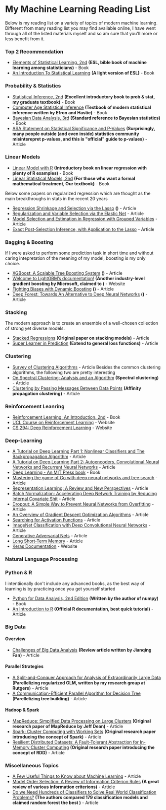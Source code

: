 # My Machine Learning Reading List
Below is my reading list on a variety of topics of modern machine learning. Different from many reading list you may find available online, I have went through all of the listed materials myself and so am sure that you'll more or less benefit from it.

### Top 2 Recommendation

* [Elements of Statistical Learning, 2nd](http://web.stanford.edu/~hastie/ElemStatLearn/printings/ESLII_print12.pdf) **(ESL, bible book of machine learning among statisticians)** - Book
* [An Introduction To Statistical Learning](http://www-bcf.usc.edu/~gareth/ISL/) **(A light version of ESL)** - Book

### Probability & Statistics

* [Statistical Inference, 2nd](https://www.amazon.com/Statistical-Inference-George-Casella/dp/0534243126) **(Excellent introductory book to prob & stat, my graduate textbook)** - Book
* [Computer Age Statistical Inference](https://web.stanford.edu/~hastie/CASI_files/PDF/casi.pdf) **(Textbook of modern statistical inference written by Efron and Hastie)** - Book
* [Bayesian Data Analysis, 3rd](https://www.amazon.com/Bayesian-Analysis-Chapman-Statistical-Science/dp/1439840954) **(Standard reference to Bayesian statistics)** - Book
* [ASA Statement on Statistical Significance and P-Values](http://amstat.tandfonline.com/doi/pdf/10.1080/00031305.2016.1154108?needAccess=true) **(Surprisingly, many people outside (and even inside) statistics community misinterepret p-values, and this is "official" guide to p-values)** - Article

### Linear Models

* [Linear Model with R](http://www.utstat.toronto.edu/~brunner/books/LinearModelsWithR.pdf) **(Introductory book on linear regression with plenty of R examples)** - Book
* [Linear Statistical Models, 2nd](https://www.amazon.com/Linear-Statistical-Models-James-Stapleton/dp/0470231467) **(For those who want a formal mathematical treatment, Our textbook)** - Book

Below some papers on regularized regression which are thought as the main breakthroughs in stats in the recent 20 years
* [Regression Shrinkage and Selection via the Lasso](https://statweb.stanford.edu/~tibs/lasso/lasso.pdf) **()** - Article
* [Regularization and Variable Selection via the Elastic Net](https://web.stanford.edu/~hastie/Papers/B67.2%20(2005)%20301-320%20Zou%20&%20Hastie.pdf) - Article
* [Model Selection and Estimation in Regression with Grouped Variables](http://citeseerx.ist.psu.edu/viewdoc/download?doi=10.1.1.366.4278&rep=rep1&type=pdf) - Article
* [Exact Post-Selection Inference, with Application to the Lasso](https://arxiv.org/abs/1311.6238.pdf) - Article

### Bagging & Boosting
If I were asked to perform some prediction task in short time and without caring intepretation of the meaning of my model, boosting is my only choice. 
* [XGBoost: A Scalable Tree Boosting System](https://arxiv.org/pdf/1603.02754.pdf) **()** - Article
* [Welcome to LightGBM’s documentation!](https://lightgbm.readthedocs.io/en/latest/) **(Another industry-level gradient boosting by Microsoft, claimed to )** - Website
* [Fighting Biases with Dynamic Boosting](https://arxiv.org/pdf/1706.09516.pdf) **()** - Article
* [Deep Forest: Towards An Alternative to Deep Neural Networks](https://arxiv.org/pdf/1702.08835.pdf) **()** - Article

### Stacking
The modern approach is to create an ensemble of a well-chosen collection of strong yet diverse models.
* [Stacked Regressions](http://statistics.berkeley.edu/sites/default/files/tech-reports/367.pdf) **(Original paper on stacking models)** - Article
* [Super Learner in Prediction](http://biostats.bepress.com/cgi/viewcontent.cgi?article=1226&context=ucbbiostat) **(Extend to general loss functions)** - Article

### Clustering
* [Survey of Clustering Algorithms](http://citeseerx.ist.psu.edu/viewdoc/download?doi=10.1.1.318.2219&rep=rep1&type=pdf) - Article
Besides the common clustering algorithms, the following two are pretty interesting 
* [On Spectral Clustering: Analysis and an Algorithm](http://ai.stanford.edu/~ang/papers/nips01-spectral.pdf) **(Spectral clustering)** - Article
* [Clustering by Passing Messages Between Data Points](http://www.psi.toronto.edu/affinitypropagation/FreyDueckScience07.pdf) **(Affinity propagation clustering)** - Article

### Reinforcement Leanring

* [Reinforcement Learning: An Introduction, 2nd](http://ufal.mff.cuni.cz/~straka/courses/npfl114/2016/sutton-bookdraft2016sep.pdf) - Book
* [UCL Course on Reinforcement Learning](http://www0.cs.ucl.ac.uk/staff/d.silver/web/Teaching.html) - Website
* [CS 294: Deep Reinforcement Learning](http://rll.berkeley.edu/deeprlcourse/) - Website

### Deep-Learning
* [A Tutorial on Deep Learning Part 1: Nonlinear Classifiers and The Backpropagation Algorithm](http://ai.stanford.edu/~quocle/tutorial1.pdf) - Article
* [A Tutorial on Deep Learning Part 2: Autoencoders, Convolutional Neural Networks and Recurrent Neural Networks](http://ai.stanford.edu/~quocle/tutorial2.pdf) - Article
* [Deep Learning - An MIT Press book](http://www.deeplearningbook.org/) - Book
* [Mastering the game of Go with deep neural networks and tree search](https://gogameguru.com/i/2016/03/deepmind-mastering-go.pdf) - Article
* [Representation Learning: A Review and New Perspectives](https://arxiv.org/pdf/1206.5538.pdf) - Article
* [Batch Normalization: Accelerating Deep Network Training by Reducing Internal Covariate Shit](https://arxiv.org/pdf/1502.03167v3.pdf) - Article
* [Dropout: A Simple Way to Prevent Neural Networks from Overfitting](https://www.cs.toronto.edu/~hinton/absps/JMLRdropout.pdf) - Article
* [An Overview of Gradient Descent Optimization Algorithms](https://arxiv.org/pdf/1609.04747.pdf) - Article
* [Searching for Activation Functions](https://arxiv.org/pdf/1710.05941.pdf) - Article
* [ImageNet Classification with Deep Convolutional Neural Networks](https://www.nvidia.cn/content/tesla/pdf/machine-learning/imagenet-classification-with-deep-convolutional-nn.pdf) - Article
* [Generative Adversarial Nets](https://papers.nips.cc/paper/5423-generative-adversarial-nets.pdf) - Article
* [Long Short-Term Memory](https://dl.acm.org/citation.cfm?id=1246450) - Article
* [Keras Documentation](https://keras.io/) - Website

### Natural Language Processing

### Python & R
I intentiionally don't include any advanced books, as the best way of learning is by practicing once you get yourself started
* [Python for Data Analysis, 2nd Edition](http://shop.oreilly.com/product/0636920050896.do) **(Written by the author of numpy)** - Book
* [An Introduction to R](https://cran.r-project.org/doc/manuals/r-release/R-intro.pdf) **(Official R documentation, best quick tutorial)** - Article

### Big Data

#### Overview
* [Challenges of Big Data Analysis](https://arxiv.org/pdf/1308.1479.pdf) **(Review article written by Jianqing Fan)** - Article
#### Parallel Strategies
* [A Split-and-Conquer Approach for Analysis of Extraordinarily Large Data](http://www3.stat.sinica.edu.tw/sstest/oldpdf/A24n49.pdf) **(Parellelizing regularized GLM, written by my research group at Rutgers)** - Article
* [A Communication-Efficient Parallel Algorithm for Decision Tree](https://arxiv.org/pdf/1611.01276.pdf) **(Parellelizing tree building)** - Article
#### Hadoop & Spark
* [MapReduce: Simplified Data Processing on Large Clusters](https://static.googleusercontent.com/media/research.google.com/en//archive/mapreduce-osdi04.pdf) **(Original research paper of MapReduce by Jeff Dean)** - Article
* [Spark: Cluster Computing with Working Sets](https://www.usenix.org/legacy/event/hotcloud10/tech/full_papers/Zaharia.pdf) **(Original research paper introducing the concept of Spark)** - Article
* [Resilient Distributed Datasets: A Fault-Tolerant Abstraction for In-Memory Cluster Computing](https://www.usenix.org/system/files/conference/nsdi12/nsdi12-final138.pdf) **(Original research paper introducing the concept of RDD)** - Article

### Miscellaneous Topics
* [A Few Useful Things to Know about Machine Learning](https://homes.cs.washington.edu/~pedrod/papers/cacm12.pdf) - Article
* [Model Order Selection: A Review of Information Criterion Rules](http://www.sal.ufl.edu/eel6935/2008/01311138_ModelOrderSelection_Stoica.pdf) **(A great review of various information criterions)** - Article
* [Do we Need Hundreds of Classifiers to Solve Real World Classification Problems?](http://jmlr.org/papers/volume15/delgado14a/delgado14a.pdf) **(The authors compared 179 classification models and claimed random forest the best )** - Article
